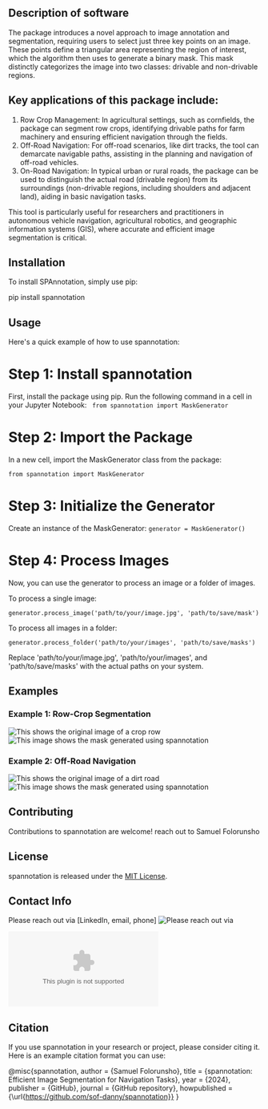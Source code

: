 ## Description of software
The package introduces a novel approach to image annotation and segmentation, requiring users to select just three key points on an image. These points define a triangular area representing the region of interest, which the algorithm then uses to generate a binary mask. This mask distinctly categorizes the image into two classes: drivable and non-drivable regions.

## Key applications of this package include:

1. Row Crop Management: In agricultural settings, such as cornfields, the package can segment row crops, identifying drivable paths for farm machinery and ensuring efficient navigation through the fields.
2. Off-Road Navigation: For off-road scenarios, like dirt tracks, the tool can demarcate navigable paths, assisting in the planning and navigation of off-road vehicles.
3. On-Road Navigation: In typical urban or rural roads, the package can be used to distinguish the actual road (drivable region) from its surroundings (non-drivable regions, including shoulders and adjacent land), aiding in basic navigation tasks.

This tool is particularly useful for researchers and practitioners in autonomous vehicle navigation, agricultural robotics, and geographic information systems (GIS), where accurate and efficient image segmentation is critical.

## Installation
To install SPAnnotation, simply use pip: 

pip install spannotation

## Usage
Here's a quick example of how to use spannotation:


# Step 1: Install spannotation
First, install the package using pip. Run the following command in a cell in your Jupyter Notebook:
```  from spannotation import MaskGenerator ```

# Step 2: Import the Package
In a new cell, import the MaskGenerator class from the package:

``` from spannotation import MaskGenerator ```

# Step 3: Initialize the Generator
Create an instance of the MaskGenerator:
``` generator = MaskGenerator() ```

# Step 4: Process Images
Now, you can use the generator to process an image or a folder of images.

To process a single image:

``` generator.process_image('path/to/your/image.jpg', 'path/to/save/mask') ```

To process all images in a folder:

``` generator.process_folder('path/to/your/images', 'path/to/save/masks') ```

Replace 'path/to/your/image.jpg', 'path/to/your/images', and 'path/to/save/masks' with the actual paths on your system.



## Examples  
### Example 1: Row-Crop Segmentation
![This shows the original image of a crop row](https://drive.google.com/file/d/1-DUFSzAp8msmbS3p8g2I3LGAvoIVb1AH/view?usp=sharing "Original image")
![This image shows the mask generated using spannotation](https://drive.google.com/file/d/1v73FY7hSauSUQa3Ty5i8eQqNhH02onZ1/view?usp=share_link "Sample mask generated")


### Example 2: Off-Road Navigation
![This shows the original image of a dirt road](https://drive.google.com/file/d/1Oi74AV3QiFcn08a4IbmbNKQLivl1zYyb/view?usp=sharing "Original image")
![This image shows the mask generated using spannotation](https://drive.google.com/file/d/1YtlFA-JOyS3TvCMzO_ppbhMQaEfFMWlW/view?usp=sharing "Sample mask generated")



## Contributing
Contributions to spannotation are welcome! reach out to Samuel Folorunsho 


## License
spannotation is released under the [MIT License](https://opensource.org/license/mit).


## Contact Info
Please reach out via [LinkedIn, email, phone]
![Please reach out via](https://www.linkedin.com/in/samuelofolorunsho/ "LinkedIn") 

![or Email](folorunshosamuel001@gmail.com) 

## Citation

If you use spannotation in your research or project, please consider citing it. Here is an example citation format you can use:

@misc{spannotation,
author = {Samuel Folorunsho},
title = {spannotation: Efficient Image Segmentation for Navigation Tasks},
year = {2024},
publisher = {GitHub},
journal = {GitHub repository},
howpublished = {\url{https://github.com/sof-danny/spannotation}}
}



